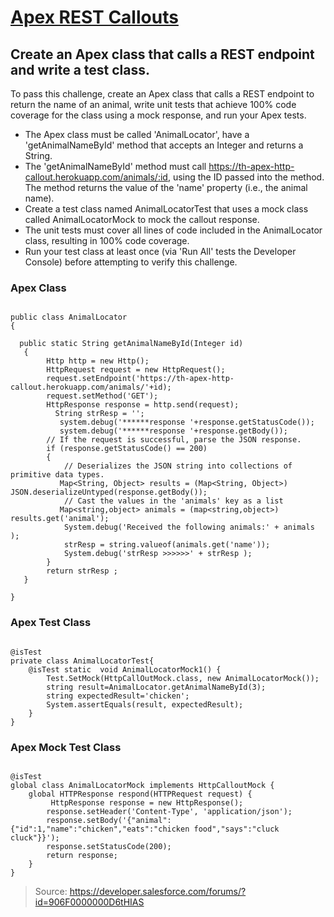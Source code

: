 # [Apex REST Callouts](https://trailhead.salesforce.com/modules/apex_integration_services/units/apex_integration_rest_callouts)

## Create an Apex class that calls a REST endpoint and write a test class.

To pass this challenge, create an Apex class that calls a REST endpoint to return the name of an animal, write unit tests that achieve 100% code coverage for the class using a mock response, and run your Apex tests.

* The Apex class must be called 'AnimalLocator', have a 'getAnimalNameById' method that accepts an Integer and returns a String.
* The 'getAnimalNameById' method must call https://th-apex-http-callout.herokuapp.com/animals/:id, using the ID passed into the method. The method returns the value of the 'name' property (i.e., the animal name).
* Create a test class named AnimalLocatorTest that uses a mock class called AnimalLocatorMock to mock the callout response.
* The unit tests must cover all lines of code included in the AnimalLocator class, resulting in 100% code coverage.
* Run your test class at least once (via 'Run All' tests the Developer Console) before attempting to verify this challenge.

### Apex Class

```

public class AnimalLocator
{

  public static String getAnimalNameById(Integer id)
   {
        Http http = new Http();
        HttpRequest request = new HttpRequest();
        request.setEndpoint('https://th-apex-http-callout.herokuapp.com/animals/'+id);
        request.setMethod('GET');
        HttpResponse response = http.send(request);
          String strResp = '';
           system.debug('******response '+response.getStatusCode());
           system.debug('******response '+response.getBody());
        // If the request is successful, parse the JSON response.
        if (response.getStatusCode() == 200) 
        {
            // Deserializes the JSON string into collections of primitive data types.
           Map<String, Object> results = (Map<String, Object>) JSON.deserializeUntyped(response.getBody());
            // Cast the values in the 'animals' key as a list
           Map<string,object> animals = (map<string,object>) results.get('animal');
            System.debug('Received the following animals:' + animals );
            strResp = string.valueof(animals.get('name'));
            System.debug('strResp >>>>>>' + strResp );
        }
        return strResp ;
   }
  
}

```

### Apex Test Class

```

@isTest
private class AnimalLocatorTest{
    @isTest static  void AnimalLocatorMock1() {
        Test.SetMock(HttpCallOutMock.class, new AnimalLocatorMock());
        string result=AnimalLocator.getAnimalNameById(3);
        string expectedResult='chicken';
        System.assertEquals(result, expectedResult);
    }
}

``` 

### Apex Mock Test Class

```

@isTest
global class AnimalLocatorMock implements HttpCalloutMock {
    global HTTPResponse respond(HTTPRequest request) {
         HttpResponse response = new HttpResponse();
        response.setHeader('Content-Type', 'application/json');
        response.setBody('{"animal":{"id":1,"name":"chicken","eats":"chicken food","says":"cluck cluck"}}');
        response.setStatusCode(200);
        return response;
    }
}

```

> Source: https://developer.salesforce.com/forums/?id=906F0000000D6tHIAS
